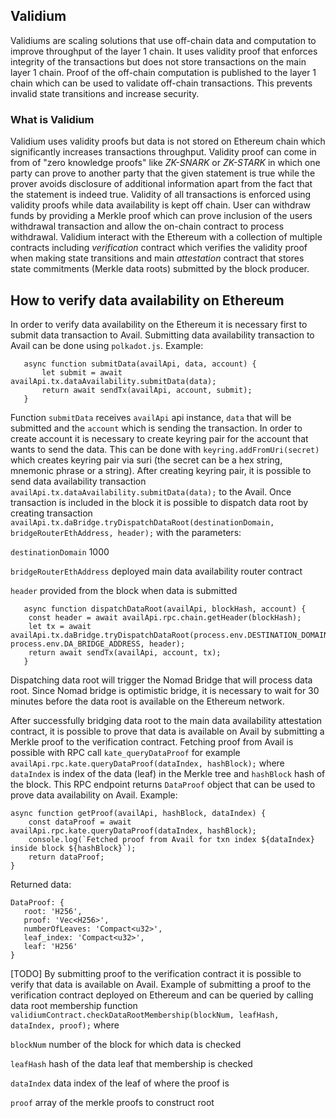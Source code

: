 ## Validium

Validiums are scaling solutions that use off-chain data and computation to improve throughput of the layer 1 chain.
It uses validity proof that enforces integrity of the transactions but does not store transactions on the main layer 1 chain. 
Proof of the off-chain computation is published to the layer 1 chain which can be used to validate off-chain transactions. 
This prevents invalid state transitions and increase security.

### What is Validium

Validium uses validity proofs but data is not stored on Ethereum chain which significantly increases transactions throughput.
Validity proof can come in from of "zero knowledge proofs" like _ZK-SNARK_ or _ZK-STARK_ in which one party can prove 
to another party that the given statement is true while the prover avoids disclosure of additional information apart from the fact that the statement is indeed true.
Validity of all transactions is enforced using validity proofs while data availability is kept off chain.
User can withdraw funds by providing a Merkle proof which can prove inclusion of the users withdrawal transaction and allow 
the on-chain contract to process withdrawal. Validium interact with the Ethereum with a collection of multiple contracts 
including _verification_ contract which verifies the validity proof when making state transitions and main _attestation_ contract 
that stores state commitments (Merkle data roots) submitted by the block producer.


## How to verify data availability on Ethereum

In order to verify data availability on the Ethereum it is necessary first to submit data transaction to Avail.
Submitting data availability transaction to Avail can be done using `polkadot.js`. 
Example:
 ```
    async function submitData(availApi, data, account) {
        let submit = await availApi.tx.dataAvailability.submitData(data);
        return await sendTx(availApi, account, submit);
    }
   ```
Function `submitData` receives `availApi` api instance, `data` that will be submitted and the `account` which is sending the transaction.
In order to create account it is necessary to create keyring pair for the account that wants to send the data. 
This can be done with `keyring.addFromUri(secret)` which creates keyring pair via suri (the secret can be a hex string, mnemonic phrase or a string).
After creating keyring pair, it is possible to send data availability transaction `availApi.tx.dataAvailability.submitData(data);` to the Avail.
Once transaction is included in the block it is possible to dispatch data root by creating transaction
`availApi.tx.daBridge.tryDispatchDataRoot(destinationDomain, bridgeRouterEthAddress, header);` with the parameters:

`destinationDomain` 1000

`bridgeRouterEthAddress` deployed main data availability router contract

`header` provided from the block when data is submitted

```
   async function dispatchDataRoot(availApi, blockHash, account) {
    const header = await availApi.rpc.chain.getHeader(blockHash);
    let tx = await availApi.tx.daBridge.tryDispatchDataRoot(process.env.DESTINATION_DOMAIN, process.env.DA_BRIDGE_ADDRESS, header);
    return await sendTx(availApi, account, tx);
   }
   ```
Dispatching data root will trigger the Nomad Bridge that will process data root. Since Nomad bridge is optimistic
bridge, it is necessary to wait for 30 minutes before the data root is available on the Ethereum network.

After successfully bridging data root to the main data availability attestation contract,
it is possible to prove that data is available on Avail by submitting a Merkle proof to the verification contract.
Fetching proof from Avail is possible with RPC call `kate_queryDataProof` for example `availApi.rpc.kate.queryDataProof(dataIndex, hashBlock);`
where `dataIndex` is index of the data (leaf) in the Merkle tree and `hashBlock` hash of the block. This RPC endpoint
returns `DataProof` object that can be used to prove data availability on Avail.
Example: 
```
async function getProof(availApi, hashBlock, dataIndex) {
    const dataProof = await availApi.rpc.kate.queryDataProof(dataIndex, hashBlock);
    console.log(`Fetched proof from Avail for txn index ${dataIndex} inside block ${hashBlock}`);
    return dataProof;
}
```
Returned data:
```
DataProof: {
   root: 'H256',
   proof: 'Vec<H256>',
   numberOfLeaves: 'Compact<u32>',
   leaf_index: 'Compact<u32>',
   leaf: 'H256'
}
```

[TODO]
By submitting proof to the verification contract it is possible to verify that data is available on Avail.
Example of submitting a proof to the verification contract deployed on Ethereum and can be queried by calling 
data root membership function `validiumContract.checkDataRootMembership(blockNum, leafHash, dataIndex, proof);` where

`blockNum` number of the block for which data is checked

`leafHash` hash of the data leaf that membership is checked

`dataIndex` data index of the leaf of where the proof is

`proof` array of the merkle proofs to construct root

